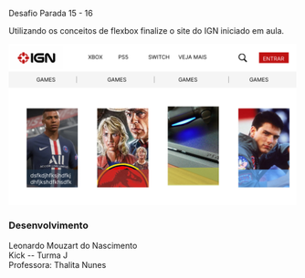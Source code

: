 Desafio Parada 15 - 16

Utilizando os conceitos de flexbox finalize o site do IGN iniciado em aula.

<img src="/img/170147535-e745cb53-4f64-4184-bd5b-ac3f43bd6d42.png" alt="" />

### Desenvolvimento

Leonardo Mouzart do Nascimento<br>
Kick -- Turma J<br>
Professora: Thalita Nunes
